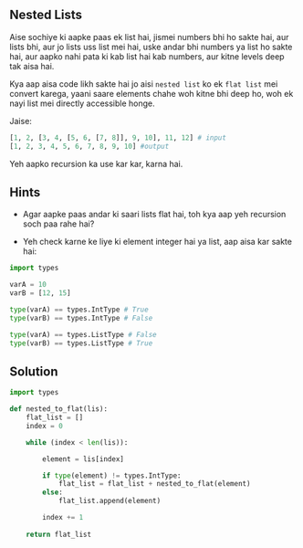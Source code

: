 ## Nested Lists
Aise sochiye ki aapke paas ek list hai, jismei numbers bhi ho sakte hai, aur lists bhi, aur jo lists uss list mei hai, uske andar bhi numbers ya list ho sakte hai, aur aapko nahi pata ki kab list hai kab numbers, aur kitne levels deep tak aisa hai.

Kya aap aisa code likh sakte hai jo aisi `nested list` ko ek `flat list` mei convert karega, yaani saare elements chahe woh kitne bhi deep ho, woh ek nayi list mei directly accessible honge.

Jaise:

```python
[1, 2, [3, 4, [5, 6, [7, 8]], 9, 10], 11, 12] # input
[1, 2, 3, 4, 5, 6, 7, 8, 9, 10] #output
```

Yeh aapko recursion ka use kar kar, karna hai.

## Hints
- Agar aapke paas andar ki saari lists flat hai, toh kya aap yeh recursion soch paa rahe hai? 

- Yeh check karne ke liye ki element integer hai ya list, aap aisa kar sakte hai:

```python
import types

varA = 10
varB = [12, 15]

type(varA) == types.IntType # True
type(varB) == types.IntType # False

type(varA) == types.ListType # False
type(varB) == types.ListType # True
```

## Solution
```python
import types

def nested_to_flat(lis):
    flat_list = []
    index = 0

    while (index < len(lis)):

        element = lis[index]

        if type(element) != types.IntType:
            flat_list = flat_list + nested_to_flat(element)
        else:
            flat_list.append(element)

        index += 1
        
    return flat_list 
```